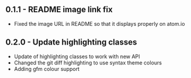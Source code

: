 ## 0.1.1 - README image link fix
* Fixed the image URL in README so that it displays properly on atom.io

## 0.2.0 - Update highlighting classes
* Update of highlighting classes to work with new API
* Changed the git diff highlighting to use syntax theme colours
* Adding gfm colour support
